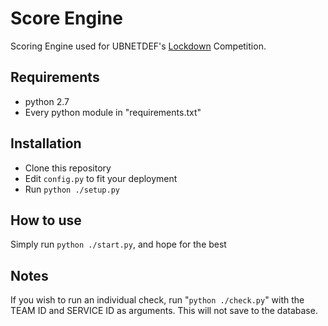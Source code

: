 # Score Engine
Scoring Engine used for UBNETDEF's [Lockdown](https://lockdown.ubnetdef.org) Competition.

## Requirements
* python 2.7
* Every python module in "requirements.txt"

## Installation
* Clone this repository
* Edit `config.py` to fit your deployment
* Run `python ./setup.py`

## How to use
Simply run `python ./start.py`, and hope for the best

## Notes
If you wish to run an individual check, run "`python ./check.py`" with the TEAM ID and SERVICE ID as arguments.  This will not save to the database.
